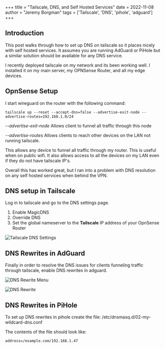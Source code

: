 +++ 
title = "Tailscale, DNS, and Self Hosted Services"
date = 2022-11-08
author = "Jeremy Borgman"
tags = ['Tailscale', 'DNS', 'pihole', 'adguard']
+++

## Introduction
This post walks through how to set up DNS on tailscale so it places nicely with
self hosted services. It assumes you are running AdGuard or PiHole but a similar solution
should be available for any DNS service.

I recently deployed tailscale on my network and its been working well. I
installed it on my main server, my OPNSense Router, and all my edge devices. 

## OpnSense Setup
I start wireguard on the router with the following command:
```
tailscale up --reset --accept-dns=false --advertise-exit-node --advertise-routes=192.168.1.0/24
```

*--advertise-exit-node*  Allows client to funnel all traffic through this node

*--advertise-routes* Allows clients to reach other devices on the LAN not running tailscale.

This allows any device to funnel all traffic through my router. This is useful
when on public wifi. It also allows access to all the devices on my LAN even if
they do not have tailscale IP's.

Overall this has worked great, but I ran into a problem with DNS resolution on
any self hosted services when behind the VPN.

## DNS setup in Tailscale
Log in to tailscale and go to the DNS settings page. 
1. Enable MagicDNS
1. Override DNS
1. Set the global nameserver to the **Tailscale** IP address of your OpnSense
   Router

![Tailscale DNS Settings](/post/tailscale_and_dns/tailscale_dns.png)
## DNS Rewrites in AdGuard
Finally in order to resolve the DNS issues for clients funneling traffic through
tailscale, enable DNS rewrites in adguard.

![DNS Rewrite Menu](/post/tailscale_and_dns/rewrite.png)

![DNS Rewrite](/post/tailscale_and_dns/new_ip.png)


## DNS Rewrites in PiHole
To set up DNS rewrites in pihole create the file:
/etc/dnsmasq.d/02-my-wildcard-dns.conf

The contents of the file should look like:
```
address=/example.com/192.168.1.47
```


